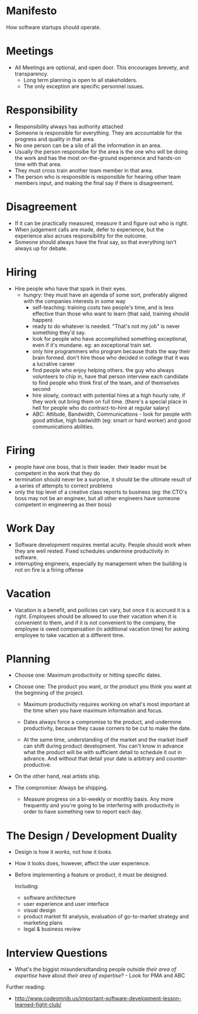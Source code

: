 Manifesto
=========

How software startups should operate.



Meetings
========

- All Meetings are optional, and open door.  This encourages brevety, and transparency.
  - Long term planning is open to all stakeholders.
  - The only exception are specific personnel issues.  

Responsibility
==============

  - Responsibility always has authority attached
  - Someone is responsible for everything.  They are accountable for the progress and quality in that area.  
  - No one person can be a silo of all the information in an area.  
  - Usually the person responsibe for the area is the one who will be doing the work and has the most on-the-ground   experience and hands-on time with that area.  
  - They must cross train another team member in that area.   
  - The person who is responsible is responsible for hearing other team members input, and making the final say if there is disagreement.

Disagreement
============

- If it can be practically measured, measure it and figure out who is right.
- When judgement calls are made, defer to experience, but the experience also acrues responsibility for the outcome.
- Someone should always have the final say, so that everything isn't always up for debate.

Hiring
======

- Hire people who have that spark in their eyes.
  - hungry: they must have an agenda of some sort, preferably aligned with the companies interests in some way
    - self-teaching: training costs two people's time, and is less effective than those who want to learn (that said, training should happen)
    - ready to do whatever is needed.  "That's not my job" is never something they'd say.
    - look for people who have accomplished something exceptional, even if it's mundane.  eg: an exceptional train set.
    - only hire programmers who program because thats the way their brain formed. don't hire those who decided in college that it was a lucrative career
    - find people who enjoy helping others. the guy who always volunteers to chip in, have that person interview each candidate to find people who think first of the team, and of themselves second
    - hire slowly, contract with potential hires at a high hourly rate, if they work out bring them on full time. (there's a special place in hell for people who do contract-to-hire at regular salary)
    - ABC: Attitude, Bandwidth, Communications - look for people with good attidue, high badwidth (eg: smart or hard worker) and good communications abilities. 

Firing
======

  - people have one boss, that is their leader. their leader must be competent in the work that they do
  - termination should never be a surprise, it should be the ultimate result of a series of attempts to correct problems
  - only the top level of a creative class reports to business (eg: the CTO's boss may not be an engineer, but all other
    engineers have someone competent in engineering as their boss)

Work Day
========

- Software development requires mental acuity.  People should work when they are well rested.  Fixed schedules undermine productivity in software. 
- interrupting engineers, especially by management when the building is not on fire is a firing offense

Vacation
========

- Vacation is a benefit, and poilicies can vary, but once it is accrued it is a right.  Employees should be allowed to use their vacation when it is convenient to them, and if it is not convenient to the company, the employee is owed compensation (in additional vacation time) for asking employee to take vacation at a different time.

  
Planning
========

- Choose one: Maximum productivity or hitting specific dates.  
- Choose one: The product you want, or the product you think you want at the beginning of the project.
  
  - Maximum productivity requires working on what's most important at the time when you have maximum information and focus. 
  
  - Dates always force a compromise to the product, and undermine productivity, because they cause corners to be cut to make the date.
  
  - At the same time, understanding of the market and the market itself can shift during product development.  You can't know in advance what the product will be with sufficient detail to schedule it out in advance.  And without that detail your date is arbitrary and counter-productive.
  
- On the other hand, real artists ship. 
  
- The compromise: Always be shipping.
  
  - Measure progress on a bi-weekly or monthly basis. Any more frequently and you're going to be interfering with productivity in order to have something new to report each day.
  

The Design / Development Duality
================================

  - Design is how it *works*, not how it *looks*. 
  - How it looks does, however, affect the user experience.
  - Before implementing a feature or product, it must be designed.
  
    Including:
    - software architecture
    - user experience and user interface
    - visual design
    - product market fit analysis, evaluation of go-to-market strategy and marketing plans
    - legal & business review
  
Interview Questions
===================

- What's the biggist misundersdtanding people outside *their area of expertise* have about *their area of expertise*?  - Look for PMA and ABC

Further reading:
- http://www.codeomnib.us/important-software-development-lesson-learned-fight-club/

